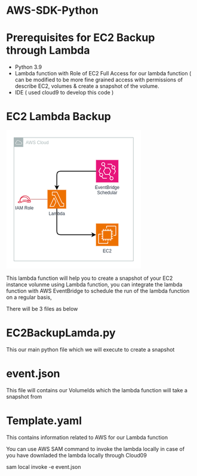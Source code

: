 # AWS-SDK-Python

# Prerequisites for EC2 Backup through Lambda 
- Python 3.9
- Lambda function with Role of EC2 Full Access for our lambda function ( can be modified to be more fine grained access with permissions of describe EC2, volumes & create a snapshot of the volume.
- IDE ( used cloud9 to develop this code )

# EC2 Lambda Backup
![alt text](https://github.com/Muhammedashraf10/AWS-SDK-Python/blob/main/lambda-ec2-snapshot/ec2-snapshot-lambda.drawio.png?raw=true)

This lambda function will help you to create a snapshot of your EC2 instance volunme using Lambda function, you can integrate the lambda function with AWS EventBridge to schedule the run of the lambda function on a regular basis,

There will be 3 files as below 

# EC2BackupLamda.py

This our main python file which we will execute to create a snapshot

# event.json

This file will contains our VolumeIds which the lambda function will take a snapshot from 

# Template.yaml 

This contains information related to AWS for our Lambda function

You can use AWS SAM command to invoke the lambda locally in case of you have downladed the lambda locally through Cloud09 

sam local invoke -e event.json 

